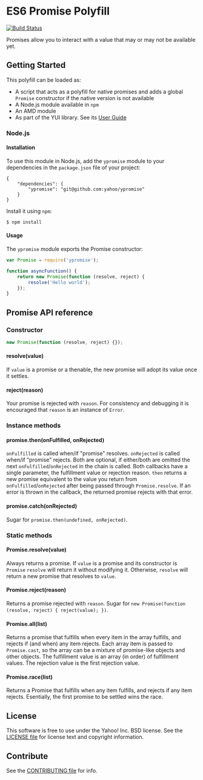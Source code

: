 ES6 Promise Polyfill
====================

[![Build Status](https://travis-ci.org/yahoo/ypromise.png)](https://travis-ci.org/yahoo/ypromise)

Promises allow you to interact with a value that may or may not be available yet.

Getting Started
---------------

This polyfill can be loaded as:

 * A script that acts as a polyfill for native promises and adds a global
   `Promise` constructor if the native version is not available
 * A Node.js module available in `npm`
 * An AMD module
 * As part of the YUI library. See its [User Guide](http://yuilibrary.com/yui/docs/promise/)

### Node.js

#### Installation

To use this module in Node.js, add the `ypromise` module to your dependencies
in the `package.json` file of your project:

```
{
	"dependencies": {
		"ypromise": "git@github.com:yahoo/ypromise"
	}
}
```

Install it using `npm`:

```
$ npm install
```

#### Usage

The `ypromise` module exports the Promise constructor:

```js
var Promise = require('ypromise');

function asyncFunction() {
	return new Promise(function (resolve, reject) {
		resolve('Hello world');
	});
}
```

Promise API reference
---------------------

### Constructor

```js
new Promise(function (resolve, reject) {});
```

#### resolve(value)
If `value` is a promise or a thenable, the new promise will adopt its value once
it settles.

#### reject(reason)
Your promise is rejected with `reason`. For consistency and debugging it is
encouraged that `reason` is an instance of `Error`.

### Instance methods

#### promise.then(onFulfilled, onRejected)
`onFulfilled` is called when/if "promise" resolves. `onRejected` is called
when/if "promise" rejects. Both are optional, if either/both are omitted the
next `onFulfilled`/`onRejected` in the chain is called. Both callbacks have a
single parameter, the fulfillment value or rejection reason. `then` returns a
new promise equivalent to the value you return from `onFulfilled`/`onRejected`
after being passed through `Promise.resolve`. If an error is thrown in the
callback, the returned promise rejects with that error.

#### promise.catch(onRejected)
Sugar for `promise.then(undefined, onRejected)`.

### Static methods

#### Promise.resolve(value)
Always returns a promise. If `value` is a promise and its constructor is `Promise`
`resolve` will return it without modifying it. Otherwise, `resolve` will return
a new promise that resolves to `value`.

#### Promise.reject(reason)
Returns a promise rejected with `reason`. Sugar for `new Promise(function (resolve, reject) { reject(value); })`.

#### Promise.all(list)
Returns a promise that fulfills when every item in the array fulfills, and
rejects if (and when) any item rejects. Each array item is passed to
`Promise.cast`, so the array can be a mixture of promise-like objects and other
objects. The fulfillment value is an array (in order) of fulfillment values. The
rejection value is the first rejection value.

#### Promise.race(list)
Returns a Promise that fulfills when any item fulfills, and rejects if any item
rejects. Esentially, the first promise to be settled wins the race.

License
-------
This software is free to use under the Yahoo! Inc. BSD license.
See the [LICENSE file][] for license text and copyright information.

[LICENSE file]: https://github.com/yahoo/ypromise/blob/master/LICENSE.md

Contribute
----------

See the [CONTRIBUTING file][] for info.

[CONTRIBUTING file]: https://github.com/yahoo/ypromise/blob/master/CONTRIBUTING.md
